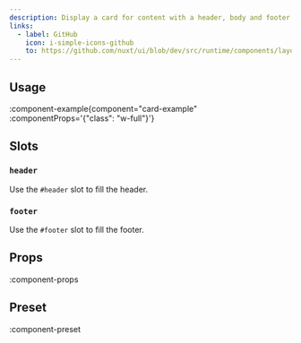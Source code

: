 ```yaml
---
description: Display a card for content with a header, body and footer.
links:
  - label: GitHub
    icon: i-simple-icons-github
    to: https://github.com/nuxt/ui/blob/dev/src/runtime/components/layout/Card.vue
---
```


## Usage

:component-example{component="card-example" :componentProps='{"class": "w-full"}'}

## Slots

### `header`

Use the `#header` slot to fill the header.

### `footer`

Use the `#footer` slot to fill the footer.

## Props

:component-props

## Preset

:component-preset
